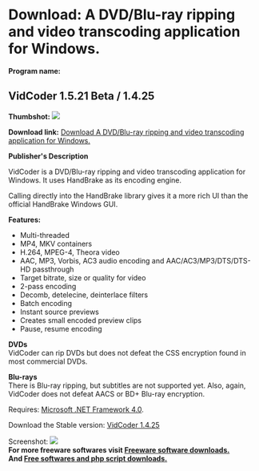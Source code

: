 # Download: A DVD/Blu-ray ripping and video transcoding application for Windows.

**Program name:**

## VidCoder 1.5.21 Beta / 1.4.25

  
**Thumbshot:** ![](http://www.freewarefiles.com/screenshot/vidcoder_md.jpg)   
  
**Download link:** [Download A DVD/Blu-ray ripping and video transcoding application for Windows.](http://freesoftwares.boysofts.com/VidCoder_program_70144.html)  
  


**Publisher's Description**  
  


VidCoder is a DVD/Blu-ray ripping and video transcoding application for Windows. It uses HandBrake as its encoding engine. 

Calling directly into the HandBrake library gives it a more rich UI than the official HandBrake Windows GUI.

**Features:**

  * Multi-threaded 
  * MP4, MKV containers 
  * H.264, MPEG-4, Theora video 
  * AAC, MP3, Vorbis, AC3 audio encoding and AAC/AC3/MP3/DTS/DTS-HD passthrough 
  * Target bitrate, size or quality for video 
  * 2-pass encoding 
  * Decomb, detelecine, deinterlace filters 
  * Batch encoding 
  * Instant source previews 
  * Creates small encoded preview clips 
  * Pause, resume encoding 

**DVDs**  
VidCoder can rip DVDs but does not defeat the CSS encryption found in most commercial DVDs. 

**Blu-rays**  
There is Blu-ray ripping, but subtitles are not supported yet. Also, again, VidCoder does not defeat AACS or BD+ Blu-ray encryption.

Requires: [Microsoft .NET Framework 4.0](http://www.freewarefiles.com/Microsoft-NET-Framework-4_program_55008.html). 

Download the Stable version: [VidCoder 1.4.25](http://download.freewarehunter.com/files/VidCoder-1.4.25-x86.exe)

  
  
Screenshot: ![](http://www.freewarefiles.com/screenshot/vidcoder.jpg)   
**For more freeware softwares visit [Freeware software downloads.](http://freesoftwares.boysofts.com/)**   
**And [Free softwares and php script downloads.](http://www.boysofts.com/)**
